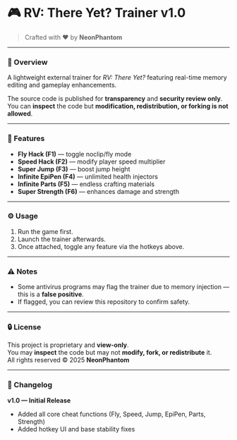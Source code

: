 # 🎮 RV: There Yet? Trainer v1.0

> Crafted with ❤️ by **NeonPhantom**

---

### 🚀 Overview
A lightweight external trainer for *RV: There Yet?* featuring real-time memory editing and gameplay enhancements.

The source code is published for **transparency** and **security review only**.  
You can **inspect** the code but **modification, redistribution, or forking is not allowed**.

---

### 🧩 Features
- **Fly Hack (F1)** — toggle noclip/fly mode  
- **Speed Hack (F2)** — modify player speed multiplier  
- **Super Jump (F3)** — boost jump height  
- **Infinite EpiPen (F4)** — unlimited health injectors  
- **Infinite Parts (F5)** — endless crafting materials  
- **Super Strength (F6)** — enhances damage and strength

---

### ⚙️ Usage
1. Run the game first.  
2. Launch the trainer afterwards.  
3. Once attached, toggle any feature via the hotkeys above.

---

### ⚠️ Notes 
- Some antivirus programs may flag the trainer due to memory injection — this is a **false positive**.  
- If flagged, you can review this repository to confirm safety.

---

### 🔒 License
This project is proprietary and **view-only**.  
You may **inspect** the code but may not **modify, fork, or redistribute** it.  
All rights reserved © 2025 **NeonPhantom**  

---

### 🧾 Changelog
**v1.0 — Initial Release**
- Added all core cheat functions (Fly, Speed, Jump, EpiPen, Parts, Strength)
- Added hotkey UI and base stability fixes
